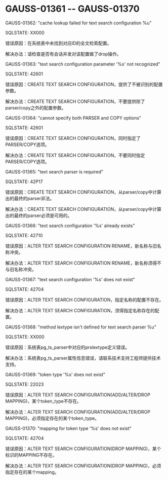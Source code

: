 # GAUSS-01361 -- GAUSS-01370<a name="ZH-CN_TOPIC_0302072983"></a>

GAUSS-01362: "cache lookup failed for text search configuration %u"

SQLSTATE: XX000

错误原因：在系统表中未找到对应ID的全文检索配置。

解决办法：请检查是否有会话并发对该配置做了drop操作。

GAUSS-01363: "text search configuration parameter '%s' not recognized"

SQLSTATE: 42601

错误原因：CREATE TEXT SEARCH CONFIGURATION，提供了不被识别的配置参数。

解决办法：CREATE TEXT SEARCH CONFIGURATION，不要提供除了parser/copy之外的配置参数。

GAUSS-01364: "cannot specify both PARSER and COPY options"

SQLSTATE: 42601

错误原因：CREATE TEXT SEARCH CONFIGURATION，同时指定了PARSER/COPY选项。

解决办法：CREATE TEXT SEARCH CONFIGURATION，不要同时指定PARSER/COPY选项。

GAUSS-01365: "text search parser is required"

SQLSTATE: 42P17

错误原因：CREATE TEXT SEARCH CONFIGURATION，从parser/copy中计算出的最终的parser非法。

解决办法：CREATE TEXT SEARCH CONFIGURATION，从parser/copy中计算出的最终的parser必须是可用的。

GAUSS-01366: "text search configuration '%s' already exists"

SQLSTATE: 42710

错误原因：ALTER TEXT SEARCH CONFIGURATION RENAME，新名称与旧名称冲突。

解决办法：ALTER TEXT SEARCH CONFIGURATION RENAME，新名称须得不与旧名称冲突。

GAUSS-01367: "text search configuration '%s' does not exist"

SQLSTATE: 42704

错误原因：ALTER TEXT SEARCH CONFIGURATION，指定名称的配置不存在。

解决办法：ALTER TEXT SEARCH CONFIGURATION，须得指定名称存在的配置。

GAUSS-01368: "method lextype isn't defined for text search parser %u"

SQLSTATE: XX000

错误原因：系统表pg\_ts\_parser中对应的prslextype定义错误。

解决办法：系统表pg\_ts\_parser属性信息错误，请联系技术支持工程师提供技术支持。

GAUSS-01369: "token type '%s' does not exist"

SQLSTATE: 22023

错误原因：ALTER TEXT SEARCH CONFIGURATION\(ADD/ALTER/DROP MAPPING\)，某个token\_type不存在。

解决办法：ALTER TEXT SEARCH CONFIGURATION\(ADD/ALTER/DROP MAPPING\)，必须指定存在的某个token\_type。

GAUSS-01370: "mapping for token type '%s' does not exist"

SQLSTATE: 42704

错误原因：ALTER TEXT SEARCH CONFIGURATION\(DROP MAPPING\)，某个标识的MAPPING不存在。

解决办法：ALTER TEXT SEARCH CONFIGURATION\(DROP MAPPING\)，必须指定存在的某个mapping。
